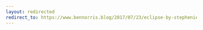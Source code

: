 ```yaml
---
layout: redirected
redirect_to: https://www.bennorris.blog/2017/07/23/eclipse-by-stephenie.html
---
```

